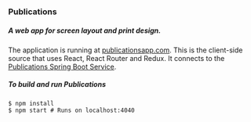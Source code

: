### Publications
##### A web app for screen layout and print design.

The application is running at [publicationsapp.com](http://www.publicationsapp.com). This is the client-side source that uses React, React Router and Redux. It connects to the [Publications Spring Boot Service](https://github.com/carlospaelinck/publications-spring).

##### To build and run Publications
```
$ npm install
$ npm start # Runs on localhost:4040
```


